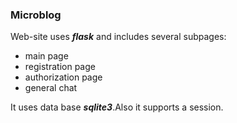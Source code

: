 ### Microblog
Web-site uses ***flask*** and includes several subpages:
* main page
* registration page
* authorization page
* general chat 

It uses data base ***sqlite3***.Also it supports a session.
